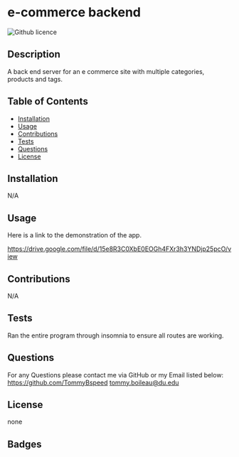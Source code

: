 # e-commerce backend

![Github licence](http://img.shields.io/badge/license-none-success.svg)

## Description

A back end server for an e commerce site with multiple categories, products and tags.

## Table of Contents

- [Installation](#installation)
- [Usage](#usage)
- [Contributions](#contributions)
- [Tests](#tests)
- [Questions](#questions)
- [License](#license)

## Installation

N/A

## Usage

Here is a link to the demonstration of the app.

https://drive.google.com/file/d/15e8R3C0XbE0EOGh4FXr3h3YNDjp25pcO/view

## Contributions

N/A

## Tests

Ran the entire program through insomnia to ensure all routes are working.

## Questions

For any Questions please contact me via GitHub or my Email listed below:
https://github.com/TommyBspeed
tommy.boileau@du.edu

## License

none

## Badges
